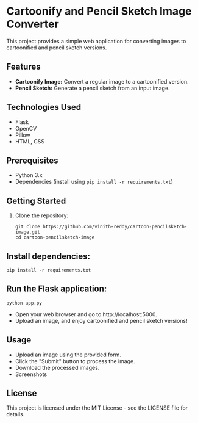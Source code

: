 # Cartoonify and Pencil Sketch Image Converter

This project provides a simple web application for converting images to cartoonified and pencil sketch versions.

## Features

- **Cartoonify Image:** Convert a regular image to a cartoonified version.
- **Pencil Sketch:** Generate a pencil sketch from an input image.

## Technologies Used

- Flask
- OpenCV
- Pillow
- HTML, CSS

## Prerequisites

- Python 3.x
- Dependencies (install using `pip install -r requirements.txt`)

## Getting Started

1. Clone the repository:

   ```
   git clone https://github.com/vinith-reddy/cartoon-pencilsketch-image.git
   cd cartoon-pencilsketch-image
   ```

## Install dependencies:

```
pip install -r requirements.txt
```

## Run the Flask application:

```
python app.py
```
- Open your web browser and go to http://localhost:5000.
- Upload an image, and enjoy cartoonified and pencil sketch versions!

## Usage
- Upload an image using the provided form.
- Click the "Submit" button to process the image.
- Download the processed images.
- Screenshots


## License
This project is licensed under the MIT License - see the LICENSE file for details.